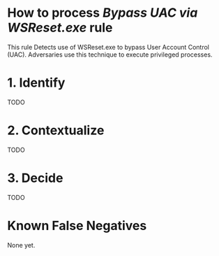 # How to process *Bypass UAC via WSReset.exe* rule
This rule Detects use of WSReset.exe to bypass User Account Control (UAC). Adversaries use this technique to execute privileged processes.

# 1. Identify
TODO

# 2. Contextualize
TODO

# 3. Decide
TODO

# Known False Negatives
None yet.
